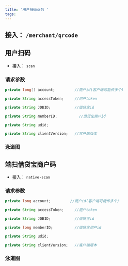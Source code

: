 ```yaml
---
title: '用户扫码业务 '
tags:
---
```

## 接入： `/merchant/qrcode`

## 用户扫码
- 接入： `scan`
### 请求参数
```java
private long[] account;         //商户id(客户端可能传多个)

private String accessToken;     //用户token

private String JDBID;           //借贷宝id

private String memberID;          //借贷宝用户id

private String udid;

private String clientVersion;   //客户端版本
```
### 泳道图

## 端扫借贷宝商户码
- 接入： `native-scan`
### 请求参数
```java
private long account;         //商户id(客户端可能传多个)

private String accessToken;     //用户token

private String JDBID;           //借贷宝id

private long memberID;          //借贷宝用户id

private String udid;

private String clientVersion;   //客户端版本
```
### 泳道图
